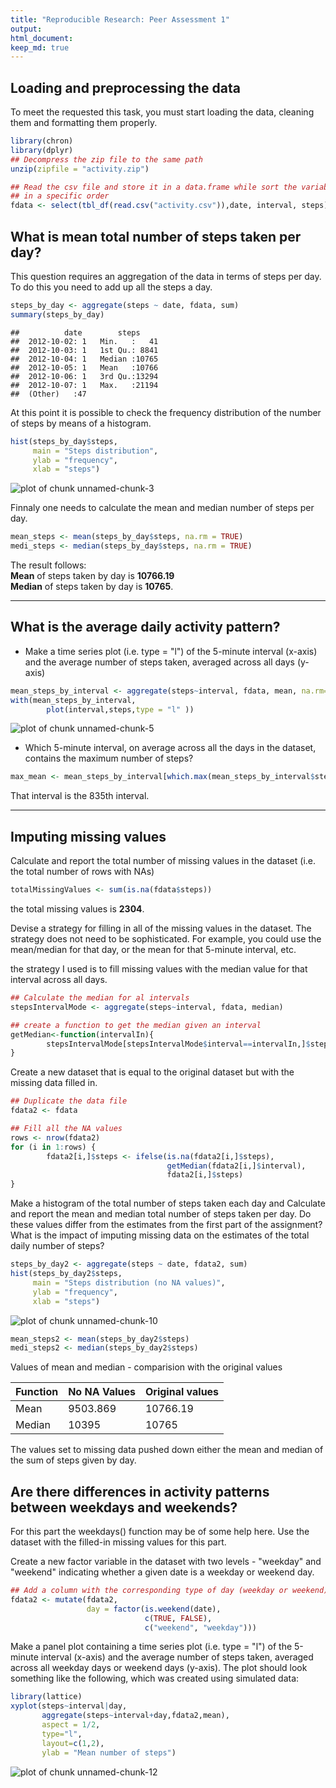 ```yaml
---
title: "Reproducible Research: Peer Assessment 1"
output: 
html_document:
keep_md: true
---
```


## Loading and preprocessing the data
To meet the requested this task, you must start loading the data, cleaning them and formatting them properly.


```r
library(chron)
library(dplyr)
## Decompress the zip file to the same path
unzip(zipfile = "activity.zip")

## Read the csv file and store it in a data.frame while sort the variables
## in a specific order
fdata <- select(tbl_df(read.csv("activity.csv")),date, interval, steps)
```

## What is mean total number of steps taken per day?
This question requires an aggregation of the data in terms of steps per day. To do this you need to add up all the steps a day.


```r
steps_by_day <- aggregate(steps ~ date, fdata, sum)
summary(steps_by_day)
```

```
##          date        steps      
##  2012-10-02: 1   Min.   :   41  
##  2012-10-03: 1   1st Qu.: 8841  
##  2012-10-04: 1   Median :10765  
##  2012-10-05: 1   Mean   :10766  
##  2012-10-06: 1   3rd Qu.:13294  
##  2012-10-07: 1   Max.   :21194  
##  (Other)   :47
```

At this point it is possible to check the frequency distribution of the number of steps by means of a histogram.

```r
hist(steps_by_day$steps, 
     main = "Steps distribution",
     ylab = "frequency",
     xlab = "steps")
```

![plot of chunk unnamed-chunk-3](figure/unnamed-chunk-3-1.png) 

Finnaly one needs to calculate the mean and median number of steps per day.

```r
mean_steps <- mean(steps_by_day$steps, na.rm = TRUE)
medi_steps <- median(steps_by_day$steps, na.rm = TRUE)
```

The result follows:  
**Mean** of steps taken by day is **10766.19**   
**Median** of steps taken by day is **10765**.  

----

## What is the average daily activity pattern?
* Make a time series plot (i.e. type = "l") of the 5-minute interval (x-axis) and the average number of steps taken, averaged across all days (y-axis)

```r
mean_steps_by_interval <- aggregate(steps~interval, fdata, mean, na.rm=TRUE )
with(mean_steps_by_interval, 
        plot(interval,steps,type = "l" ))
```

![plot of chunk unnamed-chunk-5](figure/unnamed-chunk-5-1.png) 


* Which 5-minute interval, on average across all the days in the dataset, contains the maximum number of steps?

```r
max_mean <- mean_steps_by_interval[which.max(mean_steps_by_interval$steps),]$interval
```
That interval is the 835th interval.

----
## Imputing missing values
Calculate and report the total number of missing values in the dataset (i.e. the total number of rows with NAs)


```r
totalMissingValues <- sum(is.na(fdata$steps))
```
the total missing values is **2304**.

Devise a strategy for filling in all of the missing values in the dataset. The strategy does not need to be sophisticated. For example, you could use the mean/median for that day, or the mean for that 5-minute interval, etc.

the strategy I used is to fill missing values with the median value for that interval across all days.

```r
## Calculate the median for al intervals
stepsIntervalMode <- aggregate(steps~interval, fdata, median)

## create a function to get the median given an interval
getMedian<-function(intervalIn){
        stepsIntervalMode[stepsIntervalMode$interval==intervalIn,]$steps
}
```


Create a new dataset that is equal to the original dataset but with the missing data filled in.

```r
## Duplicate the data file
fdata2 <- fdata

## Fill all the NA values
rows <- nrow(fdata2)
for (i in 1:rows) {
        fdata2[i,]$steps <- ifelse(is.na(fdata2[i,]$steps), 
                                   getMedian(fdata2[i,]$interval),
                                   fdata2[i,]$steps)
}
```

Make a histogram of the total number of steps taken each day and Calculate and report the mean and median total number of steps taken per day. 
Do these values differ from the estimates from the first part of the assignment? What is the impact of imputing missing data on the estimates of the total daily number of steps?


```r
steps_by_day2 <- aggregate(steps ~ date, fdata2, sum)
hist(steps_by_day2$steps, 
     main = "Steps distribution (no NA values)",
     ylab = "frequency",
     xlab = "steps")
```

![plot of chunk unnamed-chunk-10](figure/unnamed-chunk-10-1.png) 

```r
mean_steps2 <- mean(steps_by_day2$steps)
medi_steps2 <- median(steps_by_day2$steps)
```

Values of mean and median - comparision with the original values  

 Function | No NA Values             | Original values  
--------- | ---------------------- | ----------------------  
Mean      | 9503.869   |  10766.19  
Median    | 10395   |  10765  

The values set to missing data pushed down either the mean and median of the sum of steps given by day.  

## Are there differences in activity patterns between weekdays and weekends?
For this part the weekdays() function may be of some help here. Use the dataset with the filled-in missing values for this part.

Create a new factor variable in the dataset with two levels - "weekday" and "weekend" indicating whether a given date is a weekday or weekend day.

```r
## Add a column with the corresponding type of day (weekday or weekend).
fdata2 <- mutate(fdata2,
                 day = factor(is.weekend(date), 
                              c(TRUE, FALSE), 
                              c("weekend", "weekday")))
```

Make a panel plot containing a time series plot (i.e. type = "l") of the 5-minute interval (x-axis) and the average number of steps taken, averaged across all weekday days or weekend days (y-axis). The plot should look something like the following, which was created using simulated data:


```r
library(lattice)
xyplot(steps~interval|day,
       aggregate(steps~interval+day,fdata2,mean),
       aspect = 1/2,
       type="l",
       layout=c(1,2),
       ylab = "Mean number of steps")
```

![plot of chunk unnamed-chunk-12](figure/unnamed-chunk-12-1.png) 
